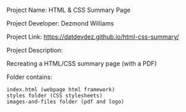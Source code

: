 Project Name: HTML & CSS Summary Page

Project Developer: Dezmond Williams

Project Link: https://datdevdez.github.io/html-css-summary/

Project Description:

Recreating a HTML/CSS summary page (with a PDF)

Folder contains:

	index.html (webpage html framework)
	styles folder (CSS stylesheets)
	images-and-files folder (pdf and logo)
